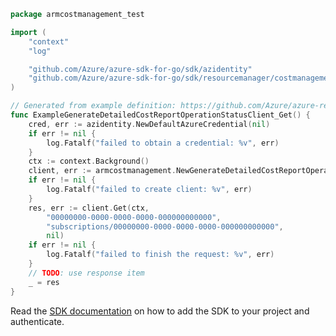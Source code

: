 ```go
package armcostmanagement_test

import (
	"context"
	"log"

	"github.com/Azure/azure-sdk-for-go/sdk/azidentity"
	"github.com/Azure/azure-sdk-for-go/sdk/resourcemanager/costmanagement/armcostmanagement"
)

// Generated from example definition: https://github.com/Azure/azure-rest-api-specs/tree/main/specification/cost-management/resource-manager/Microsoft.CostManagement/stable/2021-10-01/examples/GenerateDetailedCostReportOperationStatusBySubscriptionScope.json
func ExampleGenerateDetailedCostReportOperationStatusClient_Get() {
	cred, err := azidentity.NewDefaultAzureCredential(nil)
	if err != nil {
		log.Fatalf("failed to obtain a credential: %v", err)
	}
	ctx := context.Background()
	client, err := armcostmanagement.NewGenerateDetailedCostReportOperationStatusClient(cred, nil)
	if err != nil {
		log.Fatalf("failed to create client: %v", err)
	}
	res, err := client.Get(ctx,
		"00000000-0000-0000-0000-000000000000",
		"subscriptions/00000000-0000-0000-0000-000000000000",
		nil)
	if err != nil {
		log.Fatalf("failed to finish the request: %v", err)
	}
	// TODO: use response item
	_ = res
}
```

Read the [SDK documentation](https://github.com/Azure/azure-sdk-for-go/blob/sdk%2Fresourcemanager%2Fcostmanagement%2Farmcostmanagement%2Fv1.0.0/sdk/resourcemanager/costmanagement/armcostmanagement/README.md) on how to add the SDK to your project and authenticate.
